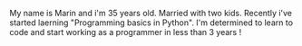 My name is Marin and i'm 35 years old. Married with two kids. Recently i've started laerning "Programming basics in Python". I'm determined to learn to code and start working as a programmer in less than 3 years ! 
